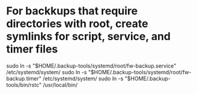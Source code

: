 # For backkups that require directories with root, create symlinks for script, service, and timer files
sudo ln -s "$HOME/.backup-tools/systemd/root/fw-backup.service" /etc/systemd/system/
sudo ln -s "$HOME/.backup-tools/systemd/root/fw-backup.timer" /etc/systemd/system/
sudo ln -s "$HOME/.backup-tools/bin/rstc" /usr/local/bin/
